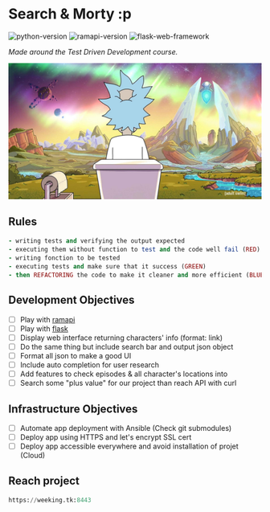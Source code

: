# Search & Morty :p 
![python-version](https://img.shields.io/badge/python-v3.8-brightgreen)
![ramapi-version](https://img.shields.io/badge/ramapi-v0.1.0-orange)
![flask-web-framework](https://img.shields.io/badge/Flask-web--framework-lightgrey)  
  
*Made around the Test Driven Development course.*
  
![rick & morty background](assets/rick-pq.png)
  
  
## Rules
  
```ruby
- writing tests and verifying the output expected
- executing them without function to test and the code well fail (RED)
- writing fonction to be tested
- executing tests and make sure that it success (GREEN)
- then REFACTORING the code to make it cleaner and more efficient (BLUE)
```
  
## Development Objectives   
  
- [ ] Play with [ramapi](https://github.com/curiousrohan/ramapi)
- [ ] Play with [flask](https://github.com/pallets/flask)
- [ ] Display web interface returning characters' info (format: link)
- [ ] Do the same thing but include search bar and output json object
- [ ] Format all json to make a good UI 
- [ ] Include auto completion for user research
- [ ] Add features to check episodes & all character's locations into
- [ ] Search some "plus value" for our project than reach API with curl
  
## Infrastructure Objectives  
  
- [ ] Automate app deployment with Ansible (Check git submodules)
- [ ] Deploy app using HTTPS and let's encrypt SSL cert
- [ ] Deploy app accessible everywhere and avoid installation of projet (Cloud)  
  
## Reach project
  
```python
https://weeking.tk:8443
```
